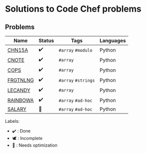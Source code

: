 # Solutions to Code Chef problems

## Problems

Name | Status | Tags | Languages
------------ | ------------- | ------------- | -------------
[CHN15A](CHN15A.py) | :heavy_check_mark: | `#array` `#modulo` | Python
[CNOTE](CNOTE.py) | :heavy_check_mark: | `#array` | Python
[COPS](COPS.py) | :heavy_check_mark: | `#array` | Python
[FRGTNLNG](FRGTNLNG.py) | :heavy_check_mark: | `#array` `#strings` | Python
[LECANDY](LECANDY.py) | :heavy_check_mark: | `#array` | Python
[RAINBOWA](RAINBOWA.py) | :heavy_check_mark: | `#array` `#ad-hoc` | Python
[SALARY](SALARY.py) | :rocket: | `#array` `#ad-hoc` | Python

Labels:

* :heavy_check_mark: : Done
* :dove: : Incomplete
* :rocket: : Needs optimization
